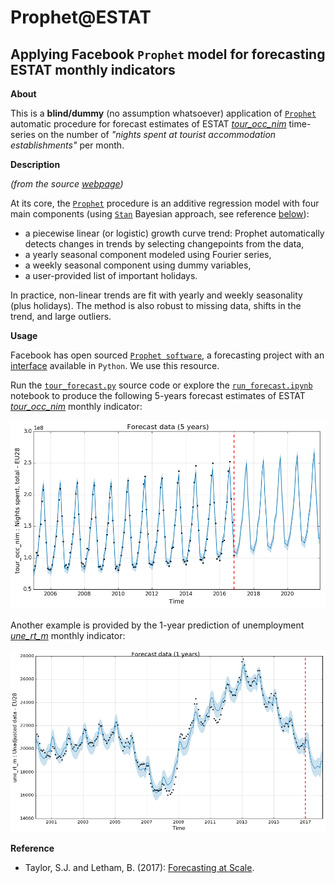 Prophet@ESTAT
=============

Applying Facebook `Prophet` model for forecasting ESTAT monthly indicators
---

**About**

This is a **blind/dummy** (no assumption whatsoever) application of  [`Prophet`](https://facebookincubator.github.io/prophet/) automatic procedure for forecast estimates of ESTAT [*tour_occ_nim*](http://appsso.eurostat.ec.europa.eu/nui/show.do?dataset=tour_occ_nim&lang=en) time-series on the number of *"nights spent at tourist accommodation establishments"* per month.

**Description**

*(from the source [webpage](https://research.fb.com/prophet-forecasting-at-scale/))*

At its core, the [`Prophet`](https://facebookincubator.github.io/prophet/) procedure is an additive regression model with four main components (using [`Stan`](http://mc-stan.org/) Bayesian approach, see reference [below](#Reference)):
* a piecewise linear (or logistic) growth curve trend: Prophet automatically detects changes in trends by selecting changepoints from the data,
* a yearly seasonal component modeled using Fourier series,
* a weekly seasonal component using dummy variables,
* a user-provided list of important holidays.

In practice, non-linear trends are fit with yearly and weekly seasonality (plus holidays). The method is also robust to missing data, shifts in the trend, and large outliers.

**Usage**

Facebook has open sourced  [`Prophet software`](https://github.com/facebookincubator/prophet), a forecasting project with an [interface](https://pypi.python.org/pypi/fbprophet/) available in `Python`. We use this resource. 

Run the [`tour_forecast.py`](tour_forecast.py) source code or explore the [`run_forecast.ipynb`](run_forecast.ipynb) notebook to produce the following 5-years forecast estimates of ESTAT [*tour_occ_nim*](http://appsso.eurostat.ec.europa.eu/nui/show.do?dataset=tour_occ_nim&lang=en) monthly indicator:

<img src="tour_occ_nim_predict.png" alt="tour_occ_nim prediction" width="800">

Another example is provided by the 1-year prediction of unemployment [*une_rt_m*](http://appsso.eurostat.ec.europa.eu/nui/show.do?dataset=une_rt_m&lang=en) monthly indicator:

<img src="une_rt_m_predict.png" alt="une_rt_m prediction" width="800">

**<a name="Reference"></a>Reference**

* Taylor, S.J. and Letham, B. (2017): [Forecasting at Scale](https://facebookincubator.github.io/prophet/static/prophet_paper_20170113.pdf).
